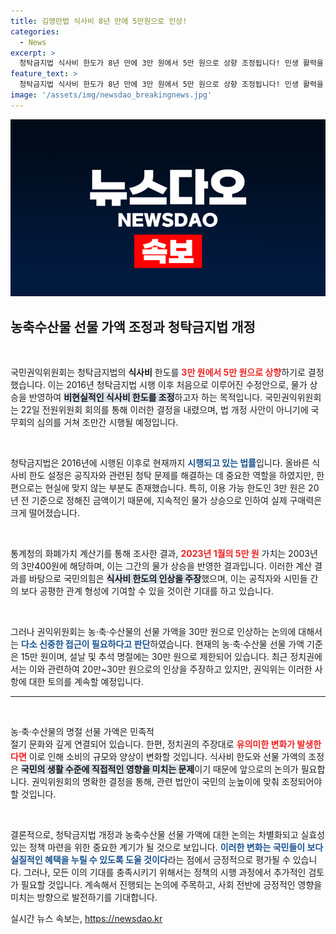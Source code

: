 ```yaml
---
title: 김영란법 식사비 8년 만에 5만원으로 인상!
categories:
  - News
excerpt: >
  청탁금지법 식사비 한도가 8년 만에 3만 원에서 5만 원으로 상향 조정됩니다! 민생 활력을 위한 이번 결정은 조만간 시행될 예정이며, 농·축·수산물 선물 가액 인상 논의는 계속됩니다. 클릭해 더 알아보세요!
feature_text: >
  청탁금지법 식사비 한도가 8년 만에 3만 원에서 5만 원으로 상향 조정됩니다! 민생 활력을 위한 이번 결정은 조만간 시행될 예정이며, 농·축·수산물 선물 가액 인상 논의는 계속됩니다. 클릭해 더 알아보세요!
image: '/assets/img/newsdao_breakingnews.jpg'
---
```


<p><img src="/assets/img/newsdao_breakingnews.jpg" alt="bookingtag 속보" /></p>

<h2 data-ke-size="size26">농축수산물 선물 가액 조정과 청탁금지법 개정</h2>

<p data-ke-size="size16">&nbsp;</p>

<p>국민권익위원회는 청탁금지법의 <b>식사비</b> 한도를 <b><span style="color: #ee2323;">3만 원에서 5만 원으로 상향</span></b>하기로 결정했습니다. 이는 2016년 청탁금지법 시행 이후 처음으로 이루어진 수정안으로, 물가 상승을 반영하여 <b><span style="background-color: #21538527;">비현실적인 식사비 한도를 조정</span></b>하고자 하는 목적입니다. 국민권익위원회는 22일 전원위원회 회의를 통해 이러한 결정을 내렸으며, 법 개정 사안이 아니기에 국무회의 심의를 거쳐 조만간 시행될 예정입니다. </p>

<p data-ke-size="size16">&nbsp;</p>

<p>청탁금지법은 2016년에 시행된 이후로 현재까지 <b><span style="color: #1a5490;">시행되고 있는 법률</span></b>입니다. 올바른 식사비 한도 설정은 공직자와 관련된 청탁 문제를 해결하는 데 중요한 역할을 하였지만, 한편으로는 현실에 맞지 않는 부분도 존재했습니다. 특히, 이용 가능 한도인 3만 원은 20년 전 기준으로 정해진 금액이기 때문에, 지속적인 물가 상승으로 인하여 실제 구매력은 크게 떨어졌습니다. </p>

<p data-ke-size="size16">&nbsp;</p>

<p>통계청의 화폐가치 계산기를 통해 조사한 결과, <b><span style="color: #ee2323;">2023년 1월의 5만 원</span></b> 가치는 2003년의 3만400원에 해당하며, 이는 그간의 물가 상승을 반영한 결과입니다. 이러한 계산 결과를 바탕으로 국민의힘은 <b><span style="background-color: #21538527;">식사비 한도의 인상을 주장</span></b>했으며, 이는 공직자와 시민들 간의 보다 공평한 관계 형성에 기여할 수 있을 것이란 기대를 하고 있습니다. </p>

<p data-ke-size="size16">&nbsp;</p>

<p>그러나 권익위원회는 농·축·수산물의 선물 가액을 30만 원으로 인상하는 논의에 대해서는 <b><span style="color: #1a5490;">다소 신중한 접근이 필요하다고 판단</span></b>하였습니다. 현재의 농·축·수산물 선물 가액 기준은 15만 원이며, 설날 및 추석 명절에는 30만 원으로 제한되어 있습니다. 최근 정치권에서는 이와 관련하여 20만~30만 원으로의 인상을 주장하고 있지만, 권익위는 이러한 사항에 대한 토의를 계속할 예정입니다. </p>

<hr>

<p data-ke-size="size16">&nbsp;</p>

<p>농·축·수산물의 명절 선물 가액은 민족적<br>절기 문화와 깊게 연결되어 있습니다. 한편, 정치권의 주장대로 <b><span style="color: #ee2323;">유의미한 변화가 발생한다면</span></b> 이로 인해 소비의 규모와 양상이 변화할 것입니다. 식사비 한도와 선물 가액의 조정은 <b><span style="background-color: #21538527;">국민의 생활 수준에 직접적인 영향을 미치는 문제</span></b>이기 때문에 앞으로의 논의가 필요합니다. 권익위원회의 명확한 결정을 통해, 관련 법안이 국민의 눈높이에 맞춰 조정되어야 할 것입니다.</p>

<p data-ke-size="size16">&nbsp;</p>

<p>결론적으로, 청탁금지법 개정과 농축수산물 선물 가액에 대한 논의는 차별화되고 실효성 있는 정책 마련을 위한 중요한 계기가 될 것으로 보입니다. <b><span style="color: #1a5490;">이러한 변화는 국민들이 보다 실질적인 혜택을 누릴 수 있도록 도울 것이다</span></b>라는 점에서 긍정적으로 평가될 수 있습니다. 그러나, 모든 이의 기대를 충족시키기 위해서는 정책의 시행 과정에서 추가적인 검토가 필요할 것입니다. 계속해서 진행되는 논의에 주목하고, 사회 전반에 긍정적인 영향을 미치는 방향으로 발전하기를 기대합니다.</p>
실시간 뉴스 속보는, <a href="https://newsdao.kr" rel="dofollow">https://newsdao.kr</a>


